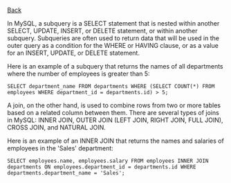 [Back](/README.md/)

In MySQL, a subquery is a SELECT statement that is nested within another SELECT, UPDATE, INSERT, or DELETE statement, or within another subquery. Subqueries are often used to return data that will be used in the outer query as a condition for the WHERE or HAVING clause, or as a value for an INSERT, UPDATE, or DELETE statement.

Here is an example of a subquery that returns the names of all departments where the number of employees is greater than 5:



`SELECT department_name
FROM departments
WHERE (SELECT COUNT(*) FROM employees WHERE department_id = departments.id) > 5;` 

A join, on the other hand, is used to combine rows from two or more tables based on a related column between them. There are several types of joins in MySQL: INNER JOIN, OUTER JOIN (LEFT JOIN, RIGHT JOIN, FULL JOIN), CROSS JOIN, and NATURAL JOIN.

Here is an example of an INNER JOIN that returns the names and salaries of employees in the 'Sales' department:



`SELECT employees.name, employees.salary
FROM employees
INNER JOIN departments ON employees.department_id = departments.id
WHERE departments.department_name = 'Sales';` 